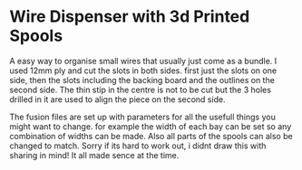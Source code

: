 # Wire Dispenser with 3d Printed Spools

A easy way to organise small wires that usually just come as a bundle. I used 12mm ply and cut the slots in both sides. first just the slots on one side, then the slots including the backing board and the outlines on the second side. The thin stip in the centre is not to be cut but the 3 holes drilled in it are used to align the piece on the second side. 

The fusion files are set up with parameters for all the usefull things you might want to change. for example the width of each bay can be set so any combination of widths can be made. Also all parts of the spools can also be changed to match. Sorry if its hard to work out, i didnt draw this with sharing in mind! It all made sence at the time. 

